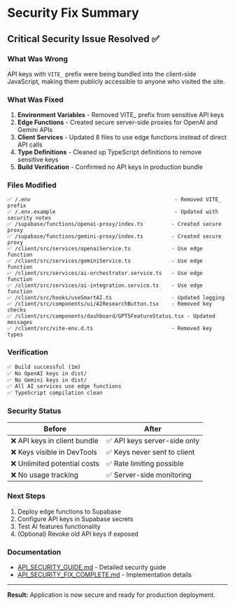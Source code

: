 # Security Fix Summary

## Critical Security Issue Resolved ✅

### What Was Wrong
API keys with `VITE_` prefix were being bundled into the client-side JavaScript, making them publicly accessible to anyone who visited the site.

### What Was Fixed
1. **Environment Variables** - Removed VITE_ prefix from sensitive API keys
2. **Edge Functions** - Created secure server-side proxies for OpenAI and Gemini APIs
3. **Client Services** - Updated 8 files to use edge functions instead of direct API calls
4. **Type Definitions** - Cleaned up TypeScript definitions to remove sensitive keys
5. **Build Verification** - Confirmed no API keys in production bundle

### Files Modified
```
✅ /.env                                              - Removed VITE_ prefix
✅ /.env.example                                      - Updated with security notes
✅ /supabase/functions/openai-proxy/index.ts         - Created secure proxy
✅ /supabase/functions/gemini-proxy/index.ts         - Created secure proxy
✅ /client/src/services/openaiService.ts             - Use edge function
✅ /client/src/services/geminiService.ts             - Use edge function
✅ /client/src/services/ai-orchestrator.service.ts   - Use edge function
✅ /client/src/services/ai-integration.service.ts    - Use edge function
✅ /client/src/hooks/useSmartAI.ts                   - Updated logging
✅ /client/src/components/ui/AIResearchButton.tsx    - Removed key checks
✅ /client/src/components/dashboard/GPT5FeatureStatus.tsx - Updated messages
✅ /client/src/vite-env.d.ts                         - Removed key types
```

### Verification
```bash
✅ Build successful (1m)
✅ No OpenAI keys in dist/
✅ No Gemini keys in dist/
✅ All AI services use edge functions
✅ TypeScript compilation clean
```

### Security Status
| Before | After |
|--------|-------|
| ❌ API keys in client bundle | ✅ API keys server-side only |
| ❌ Keys visible in DevTools | ✅ Keys never sent to client |
| ❌ Unlimited potential costs | ✅ Rate limiting possible |
| ❌ No usage tracking | ✅ Server-side monitoring |

### Next Steps
1. Deploy edge functions to Supabase
2. Configure API keys in Supabase secrets
3. Test AI features functionality
4. (Optional) Revoke old API keys if exposed

### Documentation
- [API_SECURITY_GUIDE.md](./API_SECURITY_GUIDE.md) - Detailed security guide
- [API_SECURITY_FIX_COMPLETE.md](./API_SECURITY_FIX_COMPLETE.md) - Implementation details

---

**Result:** Application is now secure and ready for production deployment.
